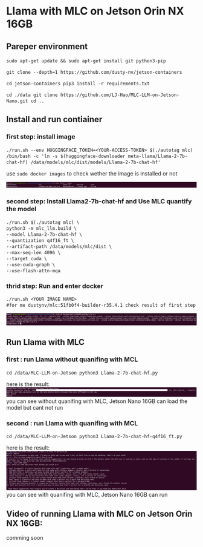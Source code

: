 # Llama with MLC on Jetson Orin NX 16GB

## Pareper environment
```shell
sudo apt-get update && sudo apt-get install git python3-pip
```
```shell
git clone --depth=1 https://github.com/dusty-nv/jetson-containers
```
```shell
cd jetson-containers pip3 install -r requirements.txt
```
```shell 
cd ./data git clone https://github.com/LJ-Hao/MLC-LLM-on-Jetson-Nano.git cd ..
```
## Install and run contiainer

### first step: install image
```shell
./run.sh --env HUGGINGFACE_TOKEN=<YOUR-ACCESS-TOKEN> $(./autotag mlc) /bin/bash -c 'ln -s $(huggingface-downloader meta-llama/Llama-2-7b-chat-hf) /data/models/mlc/dist/models/Llama-2-7b-chat-hf'
```
use ```sudo docker images``` to check wether the image is installed or not
    
![Result](./source/docker_image.png)
### second step: Install Llama2-7b-chat-hf and Use MLC quantify the model
```shell
./run.sh $(./autotag mlc) \
python3 -m mlc_llm.build \
--model Llama-2-7b-chat-hf \
--quantization q4f16_ft \
--artifact-path /data/models/mlc/dist \
--max-seq-len 4096 \
--target cuda \
--use-cuda-graph \
--use-flash-attn-mqa
```
### thrid step: Run and enter docker
```shell
./run.sh <YOUR IMAGE NAME> 
#for me dustynv/mlc:51fb0f4-builder-r35.4.1 check result of first step
```
![Result](./source/docker_run.png)

## Run Llama with MLC
### first : run Llama without quanifing with MCL 

```shell
cd /data/MLC-LLM-on-Jetson python3 Llama-2-7b-chat-hf.py 
```
here is the result:
![Result](./source/Llama-2-7b-chat-hf.png)
you can see without quanifing with MLC, Jetson Nano 16GB can load the model but cant not run

### second : run Llama with quanifing with MCL
```shell
cd /data/MLC-LLM-on-Jetson python3 Llama-2-7b-chat-hf-q4f16_ft.py 
```
here is the result:
![Result](./source/Llama-2-7b-chat-hf-q4f16_ft.png)
you can see with quanifing with MLC, Jetson Nano 16GB can run
## Video of running Llama with MLC on Jetson Orin NX 16GB:
 
 comming soon
